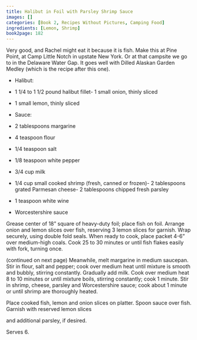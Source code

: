```yaml
---
title: Halibut in Foil with Parsley Shrimp Sauce
images: []
categories: [Book 2, Recipes Without Pictures, Camping Food]
ingredients: [Lemon, Shrimp]
book2page: 182
---
```


Very good, and Rachel might eat it because it is fish. Make this at Pine Point, at Camp Little Notch in upstate New York. Or at that campsite we go to in the Delaware Water Gap. It goes well with Dilled Alaskan Garden Medley (which is the recipe after this one). 

- Halibut:
- 1 1/4 to 1 1/2 pound halibut fillet- 1 small onion, thinly sliced
- 1 small lemon, thinly sliced

- Sauce:
- 2 tablespoons margarine
- 4 teaspoon flour
- 1/4 teaspoon salt
- 1/8 teaspoon white pepper
- 3/4 cup milk
- 1/4 cup small cooked shrimp (fresh, canned or frozen)- 2 tablespoons grated Parmesan cheese- 2 tablespoons chipped fresh parsley
- 1 teaspoon white wine
- Worcestershire sauce

Grease center of 18” square of heavy-duty foil; place fish on foil. Arrange onion and lemon slices over fish, reserving 3 lemon slices for garnish. Wrap securely, using double fold seals. When ready to cook, place packet 4-6” over medium-high coals. Cook 25 to 30 minutes or until fish flakes easily with fork, turning once. 

(continued on next page)
Meanwhile, melt margarine in medium saucepan. Stir in flour, salt and pepper; cook over medium heat until mixture is smooth and bubbly, stirring constantly. Gradually add milk. Cook over medium heat 8 to 10 minutes or until mixture boils, stirring constantly; cook 1 minute. Stir in shrimp, cheese, parsley and Worcestershire sauce; cook about 1 minute or until shrimp are thoroughly heated. 

Place cooked fish, lemon and onion slices on platter. Spoon sauce over fish. Garnish with reserved lemon slices 

and additional parsley, if desired. 

Serves 6.